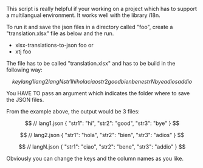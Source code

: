 This script is really helpful if your working on a project which has to support a multilangual environment. It works well with the library i18n.

To run it and save the json files in a directory called "foo", create a "translation.xlsx" file as below and the run.

- xlsx-translations-to-json foo
  or
- xtj foo

The file has to be called "translation.xlsx" and has to be build in the following way:

$$
key     lang1    lang2    langN
str1    hi        hola      ciao
str2    good      bien      bene
strN    bye       adios     addio
$$

You HAVE TO pass an argument which indicates the folder where to save the JSON files.

From the example above, the output would be 3 files:

$$
// lang1.json
{
  "str1": "hi",
  "str2": "good",
  "str3": "bye"
}
$$

$$
// lang2.json
{
  "str1": "hola",
  "str2": "bien",
  "str3": "adios"
}
$$

$$
// langN.json
{
  "str1": "ciao",
  "str2": "bene",
  "str3": "addio"
}
$$

Obviously you can change the keys and the column names as you like.
